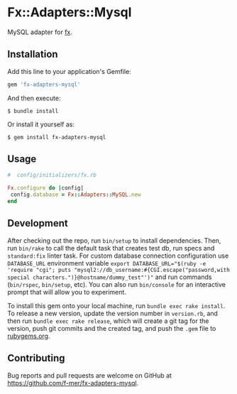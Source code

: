 # Fx::Adapters::Mysql

MySQL adapter for [fx](https://github.com/teoljungberg/fx).

## Installation

Add this line to your application's Gemfile:

```ruby
gem 'fx-adapters-mysql'
```

And then execute:

    $ bundle install

Or install it yourself as:

    $ gem install fx-adapters-mysql

## Usage

```rb
#  config/initializers/fx.rb

Fx.configure do |config|
 config.database = Fx::Adapters::MySQL.new
end
```

## Development

After checking out the repo, run `bin/setup` to install dependencies. Then, run `bin/rake` to call the default task that creates test db, run specs and `standard:fix` linter task. For custom database connection configuration use `DATABASE_URL` environment variable `export DATABASE_URL="$(ruby -e 'require "cgi"; puts "mysql2://db_username:#{CGI.escape("password,with special characters.")}@hostname/dummy_test"')"` and run commands (`bin/rspec`, `bin/setup`, etc).  You can also run `bin/console` for an interactive prompt that will allow you to experiment.

To install this gem onto your local machine, run `bundle exec rake install`. To release a new version, update the version number in `version.rb`, and then run `bundle exec rake release`, which will create a git tag for the version, push git commits and the created tag, and push the `.gem` file to [rubygems.org](https://rubygems.org).

## Contributing

Bug reports and pull requests are welcome on GitHub at https://github.com/f-mer/fx-adapters-mysql.
